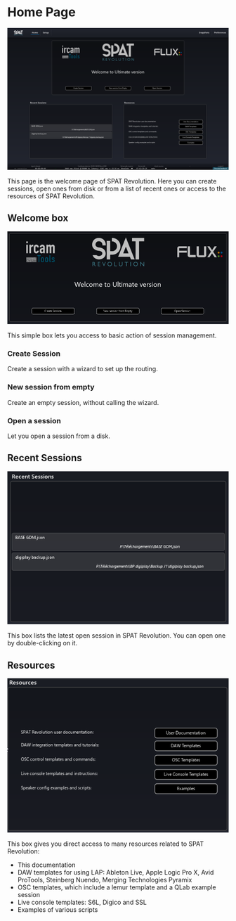# Home Page

![](include/HomePage.png)

This page is the welcome page of SPAT Revolution. Here you can create sessions, open ones from disk or from a list of recent ones or access to the resources of SPAT Revolution.

## Welcome box

![](include/HomePage_Welcome.png)

This simple box lets you access to basic action of session management.

### Create Session

Create a session with a wizard to set up the routing.

### New session from empty

Create an empty session, without calling the wizard.

### Open a session

Let you open a session from a disk.

## Recent Sessions

![](include/HomePage_Recent.png)

This box lists the latest open session in SPAT Revolution. You can open one by double-clicking on it.

## Resources

![](include/HomePage_Resources.png)

This box gives you direct access to many resources related to SPAT Revolution:
- This documentation
- DAW templates for using LAP: Ableton Live, Apple Logic Pro X, Avid ProTools, Steinberg Nuendo, Merging Technologies Pyramix 
- OSC templates, which include a lemur template and a QLab example session
- Live console templates: S6L, Digico and SSL
- Examples of various scripts
